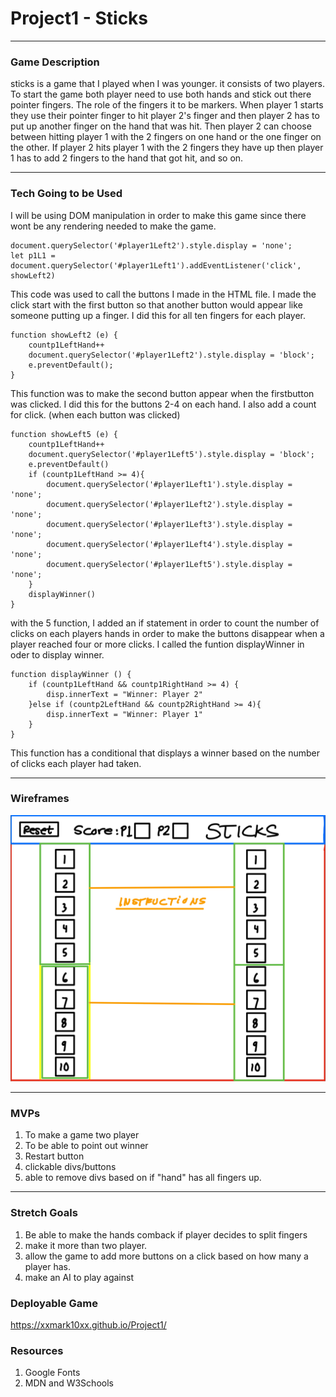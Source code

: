 # Project1 - Sticks

---

### Game Description
<!-- Game Description -->

sticks is a game that I played when I was younger. it consists of two players. To start the game both player need to use both hands and stick out there pointer 
fingers. The role of the fingers it to be markers. When player 1 starts they use their pointer finger to hit player 2's finger and then player 2 has to put up another finger on the hand that was hit. Then player 2 can choose between hitting player 1 with the 2 fingers on one hand or the one finger on the other. If player 2 hits player 1 with the 2 fingers they have up then player 1 has to add 2 fingers to the hand that got hit, and so on.

---

### Tech Going to be Used
<!-- Using DOM  -->

I will be using DOM manipulation in order to make this game since there wont be any rendering needed to make the game.

```
document.querySelector('#player1Left2').style.display = 'none';
let p1L1 = document.querySelector('#player1Left1').addEventListener('click', showLeft2)
```
This code was used to call the buttons I made in the HTML file. I made the click start with the first button so that another button would appear like someone putting up a finger. I did this for all ten fingers for each player.

```
function showLeft2 (e) {
    countp1LeftHand++
    document.querySelector('#player1Left2').style.display = 'block';
    e.preventDefault();
}
```

This function was to make the second button appear when the firstbutton was clicked. I did this for the buttons 2-4 on each hand. I also add a count for click. (when each button was clicked)

```
function showLeft5 (e) {
    countp1LeftHand++
    document.querySelector('#player1Left5').style.display = 'block';
    e.preventDefault()
    if (countp1LeftHand >= 4){
        document.querySelector('#player1Left1').style.display = 'none';
        document.querySelector('#player1Left2').style.display = 'none';
        document.querySelector('#player1Left3').style.display = 'none';
        document.querySelector('#player1Left4').style.display = 'none';
        document.querySelector('#player1Left5').style.display = 'none';
    }
    displayWinner()
}
```

with the 5 function, I added an if statement in order to count the number of clicks on each players hands in order to make the buttons disappear when a player reached four or more clicks. I called the funtion displayWinner in oder to display winner.

```
function displayWinner () {
    if (countp1LeftHand && countp1RightHand >= 4) {
        disp.innerText = "Winner: Player 2"
    }else if (countp2LeftHand && countp2RightHand >= 4){
        disp.innerText = "Winner: Player 1"
    }
}
```

This function has a conditional that displays a winner based on the number of clicks each player had taken. 




---

### Wireframes
<!-- Wireframe -->


![Wireframe](./images/WreFrame1.jpg)


---

### MVPs
1. To make a game two player
1. To be able to point out winner 
1. Restart button
1. clickable divs/buttons
1. able to remove divs based on if "hand" has all fingers up.

---

### Stretch Goals
 1. Be able to make the hands comback if player decides to split fingers 
 1. make it more than two player.
 1. allow the game to add more buttons on a click based on how many a player has.
 1. make an AI to play against


 ### Deployable Game
 https://xxmark10xx.github.io/Project1/

 ### Resources
1. Google Fonts
1. MDN and W3Schools







